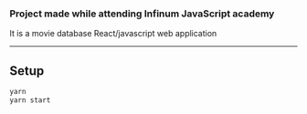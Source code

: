 ### Project made while attending Infinum JavaScript academy

It is a movie database React/javascript web application

---

## Setup

```bash
yarn
yarn start
```
